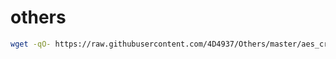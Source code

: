 # others

``` bash
wget -qO- https://raw.githubusercontent.com/4D4937/Others/master/aes_crypto_tool.sh | sh
```
